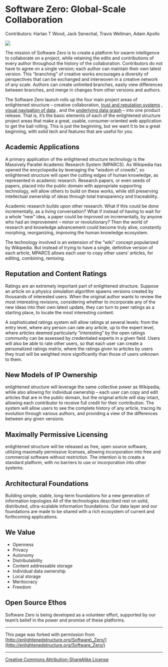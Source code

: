 

# Software Zero: Global-Scale Collaboration

Contributors: Harlan T Wood, Jack Senechal, Travis Wellman, Adam Apollo

  ![](http://enlightenedstructure.org/IMG/massively-parallel-academic-research-sys1-300x200-2-185x185.png)

The mission of Software Zero is to create a platform for swarm intelligence to collaborate on a project, while retaining the edits and contributions of every author throughout the history of the collaboration. Contributors do not have to agree on a single version; each author can maintain their own latest version. This “branching” of creative works encourages a diversity of perspectives that can be exchanged and interwoven in a creative network of any scale. Authors can create unlimited branches, easily view differences between branches, and merge in changes from other versions and authors.

The Software Zero launch rolls up the four main project areas of enlightened structure – creative collaboration, [trust and reputation systems](http://enlightenedstructure.org/Trust_Exchange) , [visual navigation of data](http://enlightenedstructure.org/Core_Network) , and the [underlying data graph](http://enlightenedstructure.org/BaseParadigm) – into one product release. That is, it’s the basic elements of each of the enlightened structure project areas that make a great, usable, consumer-oriented web application to get the ball rolling. This is just the beginning, but we want it to be a great beginning, with solid tech and features that are useful for _you_.

## Academic Applications

A primary application of the enlightened structure technology is the Massively Parallel Academic Research System (MPARCS). As Wikipedia has opened the encyclopedia by leveraging the “wisdom of crowds”, so enlightened structure will open the cutting edges of human knowledge, as represented in academic research. Research papers, or even seeds of papers, placed into the public domain with appropriate supporting technology, will allow others to build on these works, while still preserving intellectual ownership of ideas through total transparency and traceability.

Academic research builds upon other research. What if this could be done incrementally, as a living conversation? What if instead of having to wait for a whole “new” idea, a paper could be improved on incrementally, by anyone who had an improvement – minor or revolutionary? Then the world of research and knowledge advancement could become truly alive, constantly morphing, reorganizing, improving the human knowledge ecosystem.

The technology involved is an extension of the “wiki” concept popularized by Wikipedia. But instead of trying to have a single, definitive version of each article, MPARCS allows each user to copy other users’ articles, for editing, combining, remixing.

## Reputation and Content Ratings

Ratings are an extremely important part of enlightened structure. Suppose an article on a physics simulation algorithm spawns versions created by thousands of interested users. When the original author wants to review the most interesting revisions, considering whether to incorporate any of the new ideas into their own latest update, they can turn to peer ratings as a starting place, to locate the most interesting content.

A sophisticated ratings system will allow ratings at several levels: from the entry level, where any person can rate any article, up to the expert level, where articles deemed particularly “interesting” by the open ratings community can be assessed by credentialed experts in a given field. Users will also be able to rate other users, so that each user can create a personalized ratings matrix, where the ratings given to articles by users they trust will be weighted more significantly than those of users unknown to them.

## New Models of IP Ownership

enlightened structure will leverage the same collective power as Wikipedia, while also allowing for individual ownership – each user can copy and edit articles that are in the public domain, but the original article will stay intact, allowing each contributor to receive full credit for their contribution. The system will allow users to see the complete history of any article, tracing its evolution through various authors, and providing a view of the differences between any given versions.

## Maximally Permissive Licensing

enlightened structure will be released as free, open source software, utilizing maximally permissive licenses, allowing incorporation into free and commercial software without restriction. The intention is to create a standard platform, with no barriers to use or incorporation into other systems.

## Architectural Foundations

Building simple, stable, long-term foundations for a new generation of information topologies All of the technologies described rest on solid, distributed, ultra-scalable information foundations. Our data layer and our foundations are made to be shared with a rich ecosystem of current and forthcoming applications.

## We Value

- Openness
- Privacy
- Autonomy
- Distributability
- Content addressable storage
- Individual data ownership
- Local storage
- Meritocracy
- Freedom

## Open Source Ethos

Software Zero is being developed as a volunteer effort, supported by our team’s belief in the power and promise of these platforms.

* * *
This page was forked with permission from [http://enlightenedstructure.org/Software\_Zero/](http://enlightenedstructure.org/Software_Zero/)
* * *
[Creative Commons Attribution-ShareAlike License](http://creativecommons.org/licenses/by-sa/3.0/)